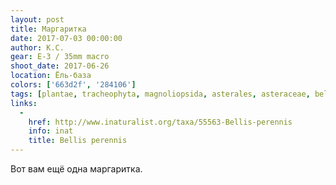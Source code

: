 ```yaml
---
layout: post
title: Маргаритка
date: 2017-07-03 00:00:00
author: К.С.
gear: E-3 / 35mm macro
shoot_date: 2017-06-26
location: Ёль-база
colors: ['663d2f', '284106']
tags: [plantae, tracheophyta, magnoliopsida, asterales, asteraceae, bellis, bellis perennis]
links:
  -
    href: http://www.inaturalist.org/taxa/55563-Bellis-perennis
    info: inat
    title: Bellis perennis
---
```

Вот вам ещё одна маргаритка.
